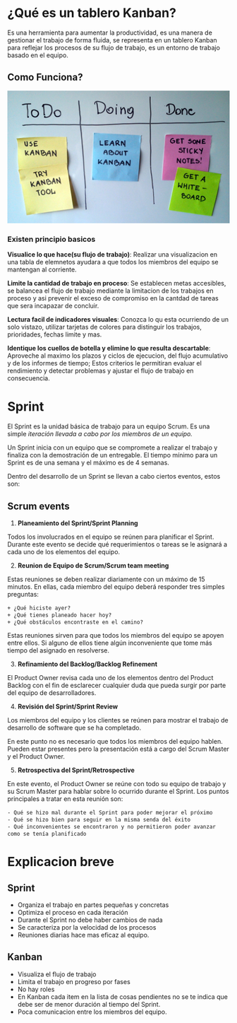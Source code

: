 # **¿Qué es un tablero Kanban?**

Es una herramienta para aumentar la productividad, es una manera de gestionar el trabajo de forma fluida, se representa en un tablero Kanban para reflejar los procesos de su flujo de trabajo, es un entorno de trabajo basado en el equipo.

## Como Funciona?

![MetodologiaKanban](imgkanban/metkan.png)

### Existen principio basicos

**Visualice lo que hace(su flujo de trabajo)**: Realizar una visualizacion en una tabla de elemnetos ayudara a que todos los miembros del equipo se mantengan al corriente.

**Limite la cantidad de trabajo en proceso**: Se establecen metas accesibles, se balancea el flujo de trabajo mediante la limitacion de los trabajos en proceso y asi prevenir el exceso de compromiso en la cantdad de tareas que sera incapazar de concluir.

**Lectura facil de indicadores visuales**: Conozca lo qu esta ocurriendo de un solo vistazo, utilizar tarjetas de colores para distinguir los trabajos, prioridades, fechas limite y mas.

**Identique los cuellos de botella y elimine lo que resulta descartable**: Aproveche al maximo los plazos y ciclos de ejecucion, del flujo acumulativo y de los informes de tiempo; Estos criterios le permitiran evaluar el rendimiento y detectar problemas y ajustar el flujo de trabajo en consecuencia.

# **Sprint**
El Sprint es la unidad básica de trabajo para un equipo Scrum. Es una simple *iteración llevada a cabo por los miembros de un equipo.*

Un Sprint inicia con un equipo que se compromete a realizar el trabajo y finaliza con la demostración de un entregable. El tiempo mínimo para un Sprint es de una semana y el máximo es de 4 semanas.

Dentro del desarrollo de un Sprint se llevan a cabo ciertos eventos, estos son:

## Scrum events

1. **Planeamiento del Sprint/Sprint Planning**

  Todos los involucrados en el equipo se reúnen para planificar el Sprint. Durante este evento se decide qué requerimientos o tareas se le asignará a cada uno de los elementos del equipo.

2. **Reunion de Equipo de Scrum/Scrum team meeting**

  Estas reuniones se deben realizar diariamente con un máximo de 15 minutos. En ellas, cada miembro del equipo deberá responder tres simples preguntas:

    + ¿Qué hiciste ayer?
    + ¿Qué tienes planeado hacer hoy?
    + ¿Qué obstáculos encontraste en el camino?    

  Estas reuniones sirven para que todos los miembros del equipo se apoyen entre ellos. Si alguno de ellos tiene algún inconveniente que tome más tiempo del asignado en resolverse.

3. **Refinamiento del Backlog/Backlog Refinement**

  El Product Owner revisa cada uno de los elementos dentro del Product Backlog con el fin de esclarecer cualquier duda que pueda surgir por parte del equipo de desarrolladores.

4. **Revisión del Sprint/Sprint Review**

  Los miembros del equipo y los clientes se reúnen para mostrar el trabajo de desarrollo de software que se ha completado.

  En este punto no es necesario que todos los miembros del equipo hablen. Pueden estar presentes pero la presentación está a cargo del Scrum Master y el Product Owner.

5. **Retrospectiva del Sprint/Retrospective**

  En este evento, el Product Owner se reúne con todo su equipo de trabajo y su Scrum Master para hablar sobre lo ocurrido durante el Sprint. Los puntos principales a tratar en esta reunión son:

    - Qué se hizo mal durante el Sprint para poder mejorar el próximo
    - Qué se hizo bien para seguir en la misma senda del éxito
    - Qué inconvenientes se encontraron y no permitieron poder avanzar como se tenía planificado

# Explicacion breve

## Sprint
- Organiza el trabajo en partes pequeñas y concretas
- Optimiza el proceso en cada iteración
- Durante el Sprint no debe haber cambios de nada
- Se caracteriza por la velocidad de los procesos
- Reuniones diarias hace mas eficaz al equipo.

## Kanban
- Visualiza el flujo de trabajo
- Limita el trabajo en progreso por fases
- No hay roles
- En Kanban cada item en la lista de cosas pendientes no se te indica que debe ser de menor duración al tiempo del Sprint.
- Poca comunicacion entre los miembros del equipo.
